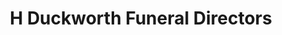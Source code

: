 ---
title: "H Duckworth Funeral Directors"
url: /cramlington/h-duckworth-funeral-directors/
shop: Bestattungen
---